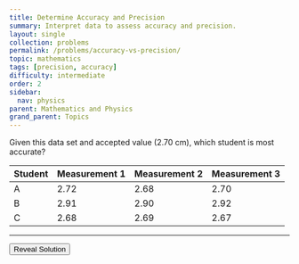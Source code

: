 ```yaml
---
title: Determine Accuracy and Precision
summary: Interpret data to assess accuracy and precision.
layout: single
collection: problems
permalink: /problems/accuracy-vs-precision/
topic: mathematics
tags: [precision, accuracy]
difficulty: intermediate
order: 2
sidebar:
  nav: physics
parent: Mathematics and Physics
grand_parent: Topics
---
```


Given this data set and accepted value (2.70 cm), which student is most accurate?

| Student | Measurement 1 | Measurement 2 | Measurement 3 |
|---------|----------------|----------------|----------------|
| A       | 2.72           | 2.68           | 2.70           |
| B       | 2.91           | 2.90           | 2.92           |
| C       | 2.68           | 2.69           | 2.67           |

---

<button id="solution-toggle" class="btn btn--primary" type="button">
  Reveal Solution
</button>

<div id="solution-content" style="display: none; margin-top: 1em;">
  <h3>Solution</h3>
  <p>Student A is most accurate and precise.</p>
</div>

<script>
  document.addEventListener('DOMContentLoaded', function () {
    const button = document.getElementById('solution-toggle');
    const solution = document.getElementById('solution-content');

    button.addEventListener('click', function () {
      const isHidden = solution.style.display === 'none';
      solution.style.display = isHidden ? 'block' : 'none';
      button.textContent = isHidden ? 'Hide Solution' : 'Reveal Solution';
    });
  });
</script>
